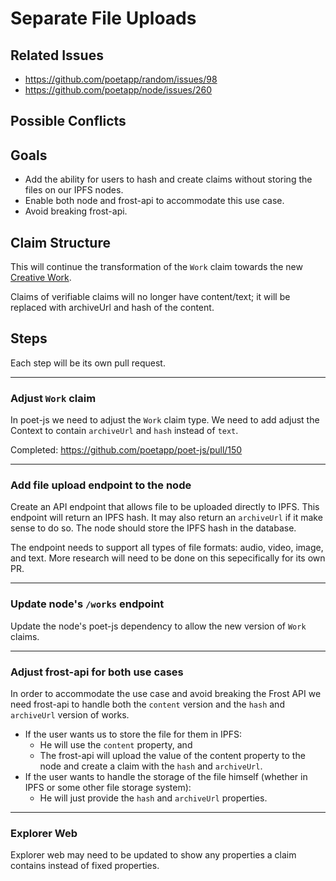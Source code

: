 # Separate File Uploads

## Related Issues
- https://github.com/poetapp/random/issues/98
- https://github.com/poetapp/node/issues/260

## Possible Conflicts

## Goals
 * Add the ability for users to hash and create claims without storing the files on our IPFS nodes.
 * Enable both node and frost-api to accommodate this use case.
 * Avoid breaking frost-api.

## Claim Structure

This will continue the transformation of the `Work` claim towards the new [Creative Work](https://github.com/poetapp/random/blob/master/claim-types/creative-work.md).

Claims of verifiable claims will no longer have content/text; it will be replaced with archiveUrl and hash of the content.

## Steps

Each step will be its own pull request.

---- 

### Adjust `Work` claim

In poet-js we need to adjust the `Work` claim type. We need to add adjust the Context to contain `archiveUrl` and `hash` instead of `text`.

Completed: https://github.com/poetapp/poet-js/pull/150

----

### Add file upload endpoint to the node

Create an API endpoint that allows file to be uploaded directly to IPFS. This endpoint will return an IPFS hash. It may also return an `archiveUrl` if it make sense to do so. The node should store the IPFS hash in the database.

The endpoint needs to support all types of file formats: audio, video, image, and text. More research will need to be done on this sepecifically for its own PR.

---- 

### Update node's `/works` endpoint

Update the node's poet-js dependency to allow the new version of `Work` claims.

---- 

### Adjust frost-api for both use cases

In order to accommodate the use case and avoid breaking the Frost API we need frost-api to handle both the `content` version and the `hash` and `archiveUrl` version of works.

* If the user wants us to store the file for them in IPFS:
  * He will use the `content` property, and
  * The frost-api will upload the value of the content property to the node and create a claim with the `hash` and `archiveUrl`.
* If the user wants to handle the storage of the file himself (whether in IPFS or some other file storage system):
  * He will just provide the `hash` and `archiveUrl` properties.


---- 

### Explorer Web

Explorer web may need to be updated to show any properties a claim contains instead of fixed properties.

